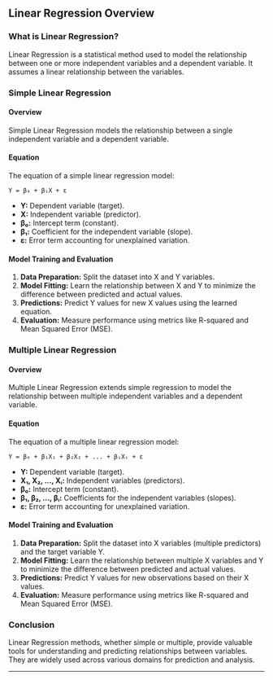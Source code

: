 ## Linear Regression Overview

### What is Linear Regression?

Linear Regression is a statistical method used to model the relationship between one or more independent variables and a dependent variable. It assumes a linear relationship between the variables.

### Simple Linear Regression

#### Overview

Simple Linear Regression models the relationship between a single independent variable and a dependent variable.

#### Equation

The equation of a simple linear regression model:
```
Y = β₀ + β₁X + ε
```
- **Y:** Dependent variable (target).
- **X:** Independent variable (predictor).
- **β₀:** Intercept term (constant).
- **β₁:** Coefficient for the independent variable (slope).
- **ε:** Error term accounting for unexplained variation.

#### Model Training and Evaluation

1. **Data Preparation:** Split the dataset into X and Y variables.
2. **Model Fitting:** Learn the relationship between X and Y to minimize the difference between predicted and actual values.
3. **Predictions:** Predict Y values for new X values using the learned equation.
4. **Evaluation:** Measure performance using metrics like R-squared and Mean Squared Error (MSE).

### Multiple Linear Regression

#### Overview

Multiple Linear Regression extends simple regression to model the relationship between multiple independent variables and a dependent variable.

#### Equation

The equation of a multiple linear regression model:
```
Y = β₀ + β₁X₁ + β₂X₂ + ... + βᵢXᵢ + ε
```
- **Y:** Dependent variable (target).
- **X₁, X₂, ..., Xᵢ:** Independent variables (predictors).
- **β₀:** Intercept term (constant).
- **β₁, β₂, ..., βᵢ:** Coefficients for the independent variables (slopes).
- **ε:** Error term accounting for unexplained variation.

#### Model Training and Evaluation

1. **Data Preparation:** Split the dataset into X variables (multiple predictors) and the target variable Y.
2. **Model Fitting:** Learn the relationship between multiple X variables and Y to minimize the difference between predicted and actual values.
3. **Predictions:** Predict Y values for new observations based on their X values.
4. **Evaluation:** Measure performance using metrics like R-squared and Mean Squared Error (MSE).

### Conclusion

Linear Regression methods, whether simple or multiple, provide valuable tools for understanding and predicting relationships between variables. They are widely used across various domains for prediction and analysis.

----
